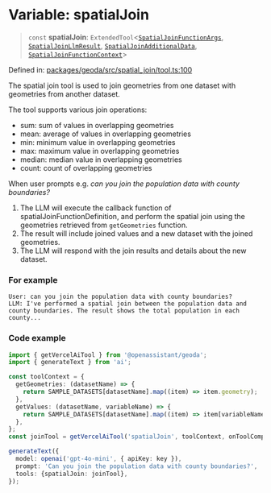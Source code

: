 # Variable: spatialJoin

> `const` **spatialJoin**: `ExtendedTool`\<[`SpatialJoinFunctionArgs`](../type-aliases/SpatialJoinFunctionArgs.md), [`SpatialJoinLlmResult`](../type-aliases/SpatialJoinLlmResult.md), [`SpatialJoinAdditionalData`](../type-aliases/SpatialJoinAdditionalData.md), [`SpatialJoinFunctionContext`](../type-aliases/SpatialJoinFunctionContext.md)\>

Defined in: [packages/geoda/src/spatial\_join/tool.ts:100](https://github.com/GeoDaCenter/openassistant/blob/2cb8f20a901f3385efeb40778248119c5e49db78/packages/geoda/src/spatial_join/tool.ts#L100)

The spatial join tool is used to join geometries from one dataset with geometries from another dataset.

The tool supports various join operations:
- sum: sum of values in overlapping geometries
- mean: average of values in overlapping geometries
- min: minimum value in overlapping geometries
- max: maximum value in overlapping geometries
- median: median value in overlapping geometries
- count: count of overlapping geometries

When user prompts e.g. *can you join the population data with county boundaries?*

1. The LLM will execute the callback function of spatialJoinFunctionDefinition, and perform the spatial join using the geometries retrieved from `getGeometries` function.
2. The result will include joined values and a new dataset with the joined geometries.
3. The LLM will respond with the join results and details about the new dataset.

### For example
```
User: can you join the population data with county boundaries?
LLM: I've performed a spatial join between the population data and county boundaries. The result shows the total population in each county...
```

### Code example
```typescript
import { getVercelAiTool } from '@openassistant/geoda';
import { generateText } from 'ai';

const toolContext = {
  getGeometries: (datasetName) => {
    return SAMPLE_DATASETS[datasetName].map((item) => item.geometry);
  },
  getValues: (datasetName, variableName) => {
    return SAMPLE_DATASETS[datasetName].map((item) => item[variableName]);
  },
};
const joinTool = getVercelAiTool('spatialJoin', toolContext, onToolCompleted);

generateText({
  model: openai('gpt-4o-mini', { apiKey: key }),
  prompt: 'Can you join the population data with county boundaries?',
  tools: {spatialJoin: joinTool},
});
```
